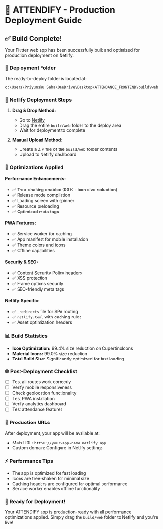 # 🚀 ATTENDIFY - Production Deployment Guide

## ✅ Build Complete!

Your Flutter web app has been successfully built and optimized for production deployment on Netlify.

### 📁 **Deployment Folder**
The ready-to-deploy folder is located at:
```
c:\Users\Priyunshu Saha\OneDrive\Desktop\ATTENDANCE_FRONTEND\build\web
```

### 🎯 **Netlify Deployment Steps**

1. **Drag & Drop Method:**
   - Go to [Netlify](https://app.netlify.com)
   - Drag the entire `build/web` folder to the deploy area
   - Wait for deployment to complete

2. **Manual Upload Method:**
   - Create a ZIP file of the `build/web` folder contents
   - Upload to Netlify dashboard

### 🔧 **Optimizations Applied**

#### **Performance Enhancements:**
- ✅ Tree-shaking enabled (99%+ icon size reduction)
- ✅ Release mode compilation
- ✅ Loading screen with spinner
- ✅ Resource preloading
- ✅ Optimized meta tags

#### **PWA Features:**
- ✅ Service worker for caching
- ✅ App manifest for mobile installation
- ✅ Theme colors and icons
- ✅ Offline capabilities

#### **Security & SEO:**
- ✅ Content Security Policy headers
- ✅ XSS protection
- ✅ Frame options security
- ✅ SEO-friendly meta tags

#### **Netlify-Specific:**
- ✅ `_redirects` file for SPA routing
- ✅ `netlify.toml` with caching rules
- ✅ Asset optimization headers

### 📊 **Build Statistics**
- **Icon Optimization:** 99.4% size reduction on CupertinoIcons
- **Material Icons:** 99.0% size reduction
- **Total Build Size:** Significantly optimized for fast loading

### 🌐 **Post-Deployment Checklist**
- [ ] Test all routes work correctly
- [ ] Verify mobile responsiveness
- [ ] Check geolocation functionality
- [ ] Test PWA installation
- [ ] Verify analytics dashboard
- [ ] Test attendance features

### 🔗 **Production URLs**
After deployment, your app will be available at:
- Main URL: `https://your-app-name.netlify.app`
- Custom domain: Configure in Netlify settings

### ⚡ **Performance Tips**
- The app is optimized for fast loading
- Icons are tree-shaken for minimal size
- Caching headers are configured for optimal performance
- Service worker enables offline functionality

### 🎉 **Ready for Deployment!**
Your ATTENDIFY app is production-ready with all performance optimizations applied.
Simply drag the `build/web` folder to Netlify and you're live!

